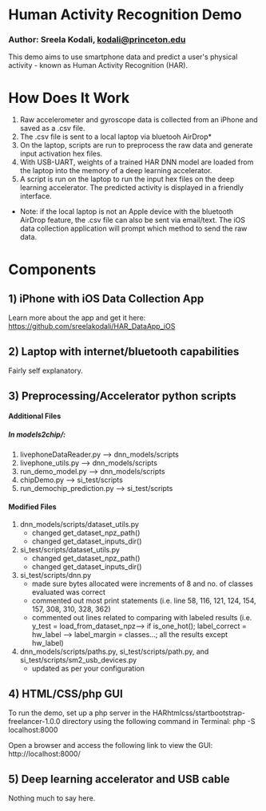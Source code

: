 # Human Activity Recognition Demo
### Author: Sreela Kodali, kodali@princeton.edu
This demo aims to use smartphone data and predict a user's physical activity - known as Human Activity Recognition (HAR).

# How Does It Work
1) Raw accelerometer and gyroscope data is collected from an iPhone and saved as a .csv file.
2) The .csv file is sent to a local laptop via bluetooh AirDrop*
3) On the laptop, scripts are run to preprocess the raw data and generate input activation hex files.
4) With USB-UART, weights of a trained HAR DNN model are loaded from the laptop into the memory of a deep learning accelerator.
5) A script is run on the laptop to run the input hex files on the deep learning accelerator. The predicted activity is displayed in a friendly interface.
* Note: if the local laptop is not an Apple device with the bluetooth AirDrop feature, the .csv file can also be sent via email/text. The iOS data collection application will prompt which method to send the raw data.

# Components
## 1) iPhone with iOS Data Collection App
Learn more about the app and get it here: https://github.com/sreelakodali/HAR_DataApp_iOS
## 2) Laptop with internet/bluetooth capabilities
Fairly self explanatory.
## 3) Preprocessing/Accelerator python scripts
#### Additional Files
##### In models2chip/:
1) livephoneDataReader.py —> dnn_models/scripts
2) livephone_utils.py  —> dnn_models/scripts
3) run_demo_model.py  —> dnn_models/scripts
4) chipDemo.py  —> si_test/scripts
5) run_demochip_prediction.py  —> si_test/scripts
#### Modified Files
1) dnn_models/scripts/dataset_utils.py
    * changed get_dataset_npz_path()
    * changed get_dataset_inputs_dir()
2) si_test/scripts/dataset_utils.py
    * changed get_dataset_npz_path()
    * changed get_dataset_inputs_dir()
3) si_test/scripts/dnn.py
    * made sure bytes allocated were increments of 8 and no. of classes evaluated was correct
    * commented out most print statements (i.e. line 58, 116, 121, 124, 154, 157, 308, 310, 328, 362)
    * commented out lines related to comparing with labeled results (i.e. y_test = load_from_dataset_npz—> if is_one_hot();
label_correct = hw_label —> label_margin = classes…; all the results except hw_label)
4) dnn_models/scripts/paths.py, si_test/scripts/path.py, and si_test/scripts/sm2_usb_devices.py
    * updated as per your configuration

## 4) HTML/CSS/php GUI
To run the demo, set up a php server in the HARhtmlcss/startbootstrap-freelancer-1.0.0 directory using the following command in Terminal:
  php -S localhost:8000

Open a browser and access the following link to view the GUI:
  http://localhost:8000/

## 5) Deep learning accelerator and USB cable
Nothing much to say here.


